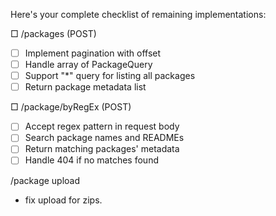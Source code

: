 Here's your complete checklist of remaining implementations:

□ /packages (POST)
- [ ] Implement pagination with offset
- [ ] Handle array of PackageQuery
- [ ] Support "*" query for listing all packages
- [ ] Return package metadata list

□ /package/byRegEx (POST)
- [ ] Accept regex pattern in request body
- [ ] Search package names and READMEs
- [ ] Return matching packages' metadata
- [ ] Handle 404 if no matches found

/package upload
- fix upload for zips.
